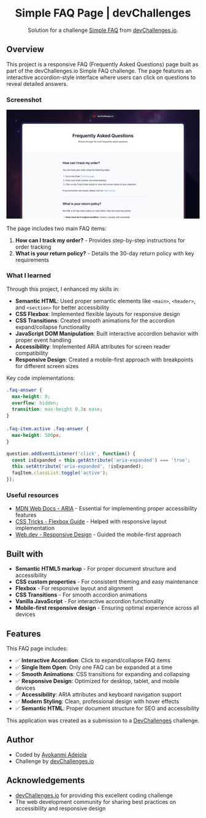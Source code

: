 <h1 align="center">Simple FAQ Page | devChallenges</h1>

<div align="center">
   Solution for a challenge <a href="https://devchallenges.io/challenge/simple-faq-challenge" target="_blank">Simple FAQ</a> from <a href="http://devchallenges.io" target="_blank">devChallenges.io</a>.
</div>



## Overview

This project is a responsive FAQ (Frequently Asked Questions) page built as part of the devChallenges.io Simple FAQ challenge. The page features an interactive accordion-style interface where users can click on questions to reveal detailed answers.

### Screenshot

![Simple FAQ Page](./thumbnail.jpg)

The page includes two main FAQ items:
1. **How can I track my order?** - Provides step-by-step instructions for order tracking
2. **What is your return policy?** - Details the 30-day return policy with key requirements

### What I learned

Through this project, I enhanced my skills in:

- **Semantic HTML**: Used proper semantic elements like `<main>`, `<header>`, and `<section>` for better accessibility
- **CSS Flexbox**: Implemented flexible layouts for responsive design
- **CSS Transitions**: Created smooth animations for the accordion expand/collapse functionality
- **JavaScript DOM Manipulation**: Built interactive accordion behavior with proper event handling
- **Accessibility**: Implemented ARIA attributes for screen reader compatibility
- **Responsive Design**: Created a mobile-first approach with breakpoints for different screen sizes

Key code implementations:

```css
.faq-answer {
  max-height: 0;
  overflow: hidden;
  transition: max-height 0.3s ease;
}

.faq-item.active .faq-answer {
  max-height: 500px;
}
```

```javascript
question.addEventListener('click', function() {
  const isExpanded = this.getAttribute('aria-expanded') === 'true';
  this.setAttribute('aria-expanded', !isExpanded);
  faqItem.classList.toggle('active');
});
```

### Useful resources

- [MDN Web Docs - ARIA](https://developer.mozilla.org/en-US/docs/Web/Accessibility/ARIA) - Essential for implementing proper accessibility features
- [CSS Tricks - Flexbox Guide](https://css-tricks.com/snippets/css/a-guide-to-flexbox/) - Helped with responsive layout implementation
- [Web.dev - Responsive Design](https://web.dev/responsive-web-design-basics/) - Guided the mobile-first approach

## Built with

- **Semantic HTML5 markup** - For proper document structure and accessibility
- **CSS custom properties** - For consistent theming and easy maintenance
- **Flexbox** - For responsive layout and alignment
- **CSS Transitions** - For smooth accordion animations
- **Vanilla JavaScript** - For interactive accordion functionality
- **Mobile-first responsive design** - Ensuring optimal experience across all devices

## Features

This FAQ page includes:

- ✅ **Interactive Accordion**: Click to expand/collapse FAQ items
- ✅ **Single Item Open**: Only one FAQ can be expanded at a time
- ✅ **Smooth Animations**: CSS transitions for expanding and collapsing
- ✅ **Responsive Design**: Optimized for desktop, tablet, and mobile devices
- ✅ **Accessibility**: ARIA attributes and keyboard navigation support
- ✅ **Modern Styling**: Clean, professional design with hover effects
- ✅ **Semantic HTML**: Proper document structure for SEO and accessibility

This application was created as a submission to a [DevChallenges](https://devchallenges.io/challenges-dashboard) challenge.

## Author

- Coded by [Ayokanmi Adejola](https://github.com/adejolaayokanmi)
- Challenge by [devChallenges.io](https://devchallenges.io?ref=challenge)

## Acknowledgements

- [devChallenges.io](https://devchallenges.io/) for providing this excellent coding challenge
- The web development community for sharing best practices on accessibility and responsive design
